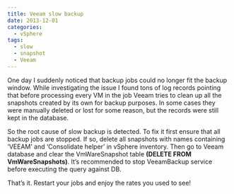 ```yaml
---
title: Veeam slow backup
date: 2013-12-01
categories:
  - vSphere
tags:
  - slow
  - snapshot
  - Veeam
---
```

One day I suddenly noticed that backup jobs could no longer fit the backup window. While investigating the issue I found tons of log records pointing that before processing every VM in the job Veeam tries to clean up all the snapshots created by its own for backup purposes. In some cases they were manually deleted or lost for some reason, but the records were still kept in the database.
  
So the root cause of slow backup is detected. To fix it first ensure that all backup jobs are stopped. If so, delete all snapshots with names containing &#8216;VEEAM&#8217; and &#8216;Consolidate helper&#8217; in vSphere inventory. Then go to Veeam database and clear the VmWareSnapshot table **(DELETE FROM VmWareSnapshots)**. It&#8217;s recommended to stop VeeamBackup service before executing the query against DB.
  
That&#8217;s it. Restart your jobs and enjoy the rates you used to see!
